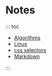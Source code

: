 # Notes

::: toc
* [Algorithms](algorithms/index.md)
* [Linux](linux/index.md)
* [css selectors](css_selectors.md)
* [Markdown](markdown.md)

:::


